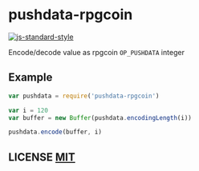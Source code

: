 # pushdata-rpgcoin

[![js-standard-style](https://cdn.rawgit.com/feross/standard/master/badge.svg)](https://github.com/feross/standard)

Encode/decode value as rpgcoin `OP_PUSHDATA` integer


## Example

``` javascript
var pushdata = require('pushdata-rpgcoin')

var i = 120
var buffer = new Buffer(pushdata.encodingLength(i))

pushdata.encode(buffer, i)
```

## LICENSE [MIT](LICENSE)
